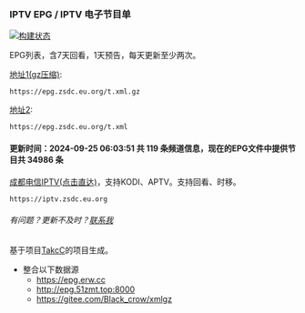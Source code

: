 ### IPTV EPG / IPTV 电子节目单 
[![构建状态](https://danzhu-01.coding.net/badges/cd-telecom-iptv/job/4743661/build.svg)](/)

EPG列表，含7天回看，1天预告，每天更新至少两次。

[地址1(gz压缩)](http://epg.zsdc.eu.org/t.xml.gz): 

    https://epg.zsdc.eu.org/t.xml.gz

[地址2](http://epg.zsdc.eu.org/t.xml): 

    https://epg.zsdc.eu.org/t.xml

#### 更新时间：2024-09-25 06:03:51 共 119 条频道信息，现在的EPG文件中提供节目共 34986 条

[成都电信IPTV(点击直达)](https://iptv.zsdc.eu.org)，支持KODI、APTV。支持回看、时移。

    https://iptv.zsdc.eu.org

###### 有问题？更新不及时？[联系我](https://github.com/suzukua/epg/issues)

基于项目[TakcC](https://github.com/TakcC/PHP-EPG-Docker-Server)的项目生成。
- 整合以下数据源
    - https://epg.erw.cc
    - http://epg.51zmt.top:8000
    - https://gitee.com/Black_crow/xmlgz
